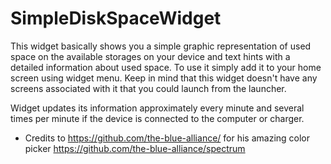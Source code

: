 # SimpleDiskSpaceWidget

This widget basically shows you a simple graphic representation of used space on the available storages on your device and text hints with a detailed information about used space. To use it simply add it to your home screen using widget menu. Keep in mind that this widget doesn't have any screens associated with it that you could launch from the launcher.

Widget updates its information approximately every minute and several times per minute if the device is connected to the computer or charger.

* Credits to https://github.com/the-blue-alliance/ for his amazing color picker https://github.com/the-blue-alliance/spectrum
